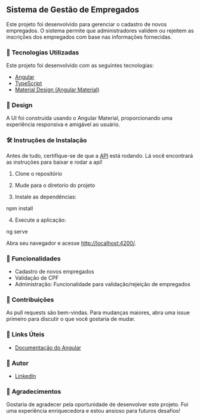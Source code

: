 ## **Sistema de Gestão de Empregados**

Este projeto foi desenvolvido para gerenciar o cadastro de novos empregados. O sistema permite que administradores validem ou rejeitem as inscrições dos empregados com base nas informações fornecidas.

### 🚀 **Tecnologias Utilizadas**

Este projeto foi desenvolvido com as seguintes tecnologias:

- [Angular](https://angular.io/)
- [TypeScript](https://www.typescriptlang.org/)
- [Material Design (Angular Material)](https://material.angular.io/)

### 🎨 **Design**

A UI foi construída usando o Angular Material, proporcionando uma experiência responsiva e amigável ao usuário.

### 🛠 **Instruções de Instalação**

Antes de tudo, certifique-se de que a [API](https://github.com/joaolrocha/api-challenge) está rodando. Lá você encontrará as instruções para baixar e rodar a api!

1. Clone o repositório

2. Mude para o diretorio do projeto

3. Instale as dependências:
 
  npm install

4. Execute a aplicação:

  ng serve

Abra seu navegador e acesse [http://localhost:4200/](http://localhost:4200/).

### 📖 **Funcionalidades**

- Cadastro de novos empregados
- Validação de CPF
- Administração: Funcionalidade para validação/rejeição de empregados

### 🤝 **Contribuições**

As pull requests são bem-vindas. Para mudanças maiores, abra uma issue primeiro para discutir o que você gostaria de mudar.

### 🔗 **Links Úteis**

- [Documentação do Angular](https://angular.io/docs)

### 📌 **Autor**

- [LinkedIn](https://www.linkedin.com/in/joaolrocha07/)

### 🙏 **Agradecimentos**

Gostaria de agradecer pela oportunidade de desenvolver este projeto. Foi uma experiência enriquecedora e estou ansioso para futuros desafios!
